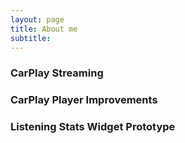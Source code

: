 ```yaml
---
layout: page
title: About me
subtitle: 
---
```


### CarPlay Streaming

### CarPlay Player Improvements

### Listening Stats Widget Prototype